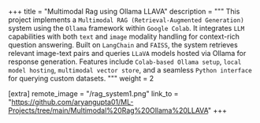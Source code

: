 +++
title = "Multimodal Rag using Ollama LLAVA"
description = """
This project implements a `Multimodal RAG (Retrieval-Augmented Generation)` system using the `Ollama` framework within `Google Colab`. It integrates `LLM` capabilities with both `text` and `image` modality handling for context-rich question answering. Built on `LangChain` and `FAISS`, the system retrieves relevant image-text pairs and queries `LLaVA` models hosted via Ollama for response generation. Features include `Colab-based Ollama setup`, `local model hosting`, `multimodal vector store`, and a seamless `Python interface` for querying custom datasets.
"""
weight = 2

[extra]
remote_image = "/rag_system1.png"
link_to = "https://github.com/aryangupta01/ML-Projects/tree/main/Multimodal%20Rag%20Ollama%20LLAVA"
+++